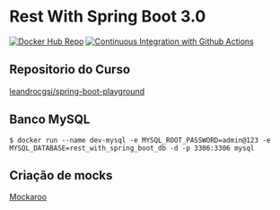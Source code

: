 # Rest With Spring Boot 3.0
[![Docker Hub Repo](https://img.shields.io/docker/pulls/jnsousa/rest-with-spring-boot-jns.svg)](https://hub.docker.com/repository/docker/jnsousa/rest-with-spring-boot-jns)
[![Continuous Integration with Github Actions](https://github.com/jairosousa/RestWithSpringBootJNS/actions/workflows/continuos-integration.yml/badge.svg)](https://github.com/jairosousa/RestWithSpringBootJNS/actions/workflows/continuos-integration.yml)

## Repositorio do Curso

[leandrocgsi/spring-boot-playground](https://github.com/leandrocgsi/spring-boot-playground)

## Banco MySQL

```shell
$ docker run --name dev-mysql -e MYSQL_ROOT_PASSWORD=admin@123 -e MYSQL_DATABASE=rest_with_spring_boot_db -d -p 3306:3306 mysql
```

## Criação de mocks

[Mockaroo](https://www.mockaroo.com/)